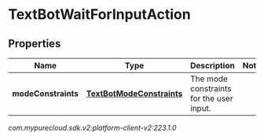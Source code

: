 # TextBotWaitForInputAction


## Properties

| Name | Type | Description | Notes |
| ------------ | ------------- | ------------- | ------------- |
| **modeConstraints** | [**TextBotModeConstraints**](TextBotModeConstraints) | The mode constraints for the user input. |  |




_com.mypurecloud.sdk.v2:platform-client-v2:223.1.0_
